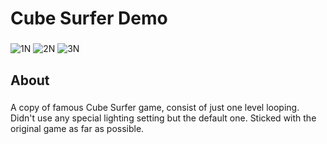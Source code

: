<h1 align="left">Cube Surfer Demo</h1>

###
![1N](https://github.com/UnverOnal/CubeSurferDemo/assets/22493709/7dc47878-1422-43cc-92ad-df5ef359084c)
![2N](https://github.com/UnverOnal/CubeSurferDemo/assets/22493709/1bb981cd-278a-434b-9f28-1ed6692fd6e3)
![3N](https://github.com/UnverOnal/CubeSurferDemo/assets/22493709/ec978508-810c-4c0d-bfb3-36069b62c492)





###

<h2 align="left">About</h2>

###

<p align="left">A copy of famous Cube Surfer game, consist of just one level looping.
Didn't use any special lighting setting but the default one.
Sticked with the original game as far as possible.</p>

###
